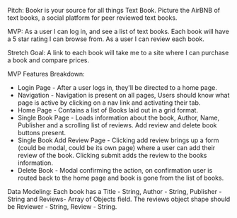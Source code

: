 Pitch: Bookr is your source for all things Text Book. Picture the AirBNB of text books, a social platform for peer reviewed text books.

MVP: As a user I can log in, and see a list of text books. Each book will have a 5 star rating I can browse from. As a user I can review each book.

Stretch Goal: A link to each book will take me to a site where I can purchase a book and compare prices.

MVP Features Breakdown:

- Login Page - After a user logs in, they'll be directed to a home page.
- Navigation - Navigation is present on all pages, Users should know what page is active by clicking on a nav link and activating their tab.
- Home Page - Contains a list of Books laid out in a grid format.
- Single Book Page - Loads information about the book, Author, Name, Publisher and a scrolling list of reviews. Add review and delete book buttons present.
- Single Book Add Review Page - Clicking add review brings up a form (could be modal, could be its own page) where a user can add their review of the book. Clicking submit adds the review to the books information.
- Delete Book - Modal confirming the action, on confirmation user is routed back to the home page and book is gone from the list of books.

Data Modeling: Each book has a Title - String, Author - String, Publisher - String and Reviews- Array of Objects field. The reviews object shape should be Reviewer - String, Review - String.
